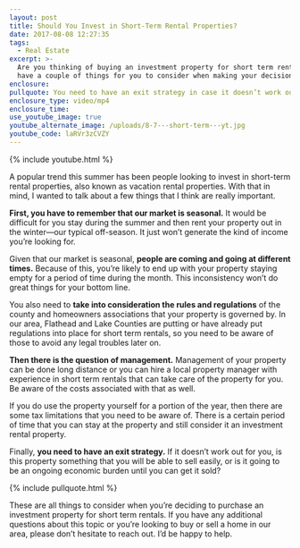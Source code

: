 ```yaml
---
layout: post
title: Should You Invest in Short-Term Rental Properties?
date: 2017-08-08 12:27:35
tags:
  - Real Estate
excerpt: >-
  Are you thinking of buying an investment property for short term rentals? I
  have a couple of things for you to consider when making your decision.
enclosure:
pullquote: You need to have an exit strategy in case it doesn’t work out for you.
enclosure_type: video/mp4
enclosure_time:
use_youtube_image: true
youtube_alternate_image: /uploads/8-7---short-term---yt.jpg
youtube_code: laRVr3zCVZY
---
```



{% include youtube.html %}

A popular trend this summer has been people looking to invest in short-term rental properties, also known as vacation rental properties. With that in mind, I wanted to talk about a few things that I think are really important.

**First, you have to remember that our market is seasonal.** It would be difficult for you stay during the summer and then rent your property out in the winter—our typical off-season. It just won’t generate the kind of income you’re looking for.

Given that our market is seasonal, **people are coming and going at different times.** Because of this, you’re likely to end up with your property staying empty for a period of time during the month. This inconsistency won’t do great things for your bottom line.

You also need to **take into consideration the rules and regulations** of the county and homeowners associations that your property is governed by. In our area, Flathead and Lake Counties are putting or have already put regulations into place for short term rentals, so you need to be aware of those to avoid any legal troubles later on.

**Then there is the question of management.** Management of your property can be done long distance or you can hire a local property manager with experience in short term rentals that can take care of the property for you. Be aware of the costs associated with that as well.

If you do use the property yourself for a portion of the year, then there are some tax limitations that you need to be aware of. There is a certain period of time that you can stay at the property and still consider it an investment rental property.

Finally, **you need to have an exit strategy.** If it doesn’t work out for you, is this property something that you will be able to sell easily, or is it going to be an ongoing economic burden until you can get it sold?

{% include pullquote.html %}

These are all things to consider when you’re deciding to purchase an investment property for short term rentals. If you have any additional questions about this topic or you’re looking to buy or sell a home in our area, please don’t hesitate to reach out. I’d be happy to help.
